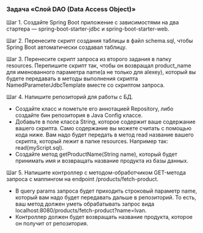 ### Задача «Слой DAO (Data Access Object)»

Шаг 1. Создайте Spring Boot приложение с зависимостями на два стартера — spring-boot-starter-jdbc и spring-boot-starter-web.

Шаг 2. Перенесите скрипт создания таблицы в файл schema.sql, чтобы Spring Boot автоматически создавал таблицу.

Шаг 3. Перенесите скрипт запроса из второго задания в папку resources. Перепишите скрипт так, чтобы он возвращал product_name для именованного параметра name(а не только для alexey), который вы будете передавать в методы выполнения скрипта NamedParameterJdbcTemplate вместе со скриптом запроса.

Шаг 4. Напишите репозиторий для работы с БД.

- Создайте класс и пометьте его аннотацией Repository, либо создайте бин репозитория в Java Config классе.
- Добавьте в поле класса String, которое содержит ваше содержание вашего скрипта. Само содержание вы можете считать с помощью кода ниже. Вам надо будет передать в метод read название вашего скрипта, который лежит в папке resources. Например так: read(myScript.sql).
- Создайте метод getProductName(String name), который будет принимать имя и возвращать название продукта из базы данных.

Шаг 5. Напишите контроллер с методом-обработчиком GET-метода запроса с маппингом на endpoint /products/fetch-product. 
- В query params запроса будет приходить строковый параметр name, который вам надо будет передавать дальше в репозиторий. То есть, ваш метод должен уметь обрабатывать запрос вида localhost:8080/products/fetch-product?name=Ivan. 
- Контроллер должен будет возвращать название продукта, которое он получит от репозитория.
  
